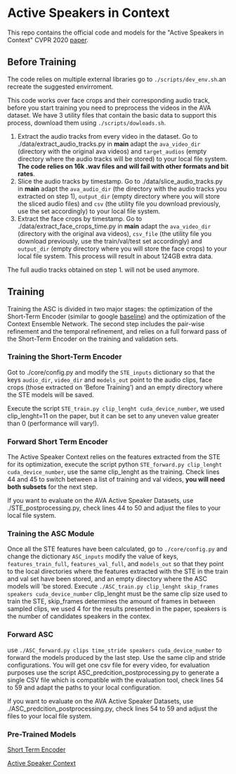 # Active Speakers in Context
This repo contains the official code and models for the "Active Speakers in Context" CVPR 2020 [paper](https://arxiv.org/pdf/2005.09812.pdf).


## Before Training
The code relies on multiple external libraries go to `./scripts/dev_env.sh`.an recreate the suggested envirroment.

This code works over face crops and their corresponding audio track, before you start training you need to preprocess the videos in the AVA dataset. We have 3 utility files that contain the basic data to support this process, download them using `./scripts/dowloads.sh`.

1. Extract the audio tracks from every video in the dataset. Go to ./data/extract_audio_tracks.py in  __main__ adapt the `ava_video_dir` (directory with the original ava videos) and `target_audios` (empty directory where the audio tracks will be stored) to your local file system. **The code relies on 16k .wav files and will fail with other formats and bit rates**.
2. Slice the audio tracks by timestamp. Go to ./data/slice_audio_tracks.py in  __main__ adapt the `ava_audio_dir` (the directory with the audio tracks you extracted on step 1), `output_dir` (empty directory where you will store the sliced audio files) and  `csv` (the utility file you download previously, use the set accordingly) to your local file system.
3. Extract the face crops by timestamp. Go to ./data/extract_face_crops_time.py in  __main__ adapt the `ava_video_dir` (directory with the original ava videos), `csv_file` (the utility file you download previously, use the train/val/test set accordingly) and  `output_dir` (empty directory where you will store the face crops) to your local file system. This process will result in about 124GB extra data.

The full audio tracks obtained on step 1. will not be used anymore.

## Training
Training the ASC is divided in two major stages: the optimization of the Short-Term Encoder (similar to google [baseline](https://arxiv.org/abs/1901.01342)) and the optimization of the Context Ensemble Network. The second step includes the pair-wise refinement and the temporal refinement, and relies on a full forward pass of the Short-Term Encoder on the training and validation sets.

### Training the Short-Term Encoder
Got to ./core/config.py  and modify the `STE_inputs` dictionary so that the keys `audio_dir`, `video_dir` and `models_out` point to the audio clips, face crops (those extracted on ‘Before Training’) and an empty directory where the STE models will be saved.

Execute the script `STE_train.py clip_lenght cuda_device_number`, we used clip_lenght=11 on the paper, but it can be set to any uneven value greater than 0 (performance will vary!).

### Forward Short Term Encoder
The Active Speaker Context relies on the features extracted from the STE for its optimization, execute the script python `STE_forward.py clip_lenght cuda_device_number`, use the same clip_lenght as the training. Check lines 44 and 45 to switch between a list of training and val videos, **you will need both subsets** for the next step.

If you want to evaluate on the AVA Active Speaker Datasets, use ./STE_postprocessing.py, check lines 44 to 50 and adjust the files to your local file system.

### Training the ASC Module
Once all the STE features have been calculated, go to `./core/config.py` and change the dictionary `ASC_inputs` modify the value of keys, `features_train_full`, `features_val_full`, and `models_out` so that they point to the local directories where the features extracted with the STE in the train and val set have been stored, and an empty directory where the  ASC models will 'be stored.  Execute `./ASC_train.py clip_lenght skip_frames speakers cuda_device_number` clip_lenght must be the same clip size used to train the STE, skip_frames determines the amount of frames in between sampled clips, we used 4 for the results presented in the paper, speakers is the number of candidates speakers in the contex.

### Forward ASC
use `./ASC_forward.py clips time_stride speakers cuda_device_number` to forward the models produced by the last step. Use the same clip and stride configurations. You will get one csv file for every video, for evaluation purposes use the script ASC_predcition_postprocessing.py to generate a single CSV file which is compatible with the evaluation tool, check lines 54 to 59 and adapt the paths to your local configuration.

If you want to evaluate on the AVA Active Speaker Datasets, use ./ASC_predcition_postprocessing.py, check lines 54 to 59 and adjust the files to your local file system.

### Pre-Trained Models
[Short Term Encoder](https://filedn.com/l0kNCNuXuEq70c3iUHsXxJ7/active-speakers-context/STE.pth) 

[Active Speaker Context](https://filedn.com/l0kNCNuXuEq70c3iUHsXxJ7/active-speakers-context/ASC.pth)
